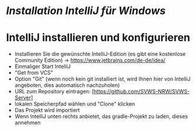 ***Installation IntelliJ für Windows***
====================


# IntelliJ installieren und konfigurieren

+ Installieren Sie die gewünschte IntelliJ-Edition (es gibt eine kostenlose Community Edition) -> https://www.jetbrains.com/de-de/idea/
+ Einmaliger Start IntelliJ
+ "Get from VCS"
+ Option "Git" (wenn noch kein git installiert ist, wird Ihnen hier von IntelliJ angeboten, dies automatisch nachzuholen)
+ URL zum Repository eintragen: [https://github.com/SVWS-NRW/SVWS-Server]
+ lokalen Speicherpfad wählen und "Clone" klicken
+ Das Projekt wird importiert
+ Wenn IntelliJ unten rechts anbietet, das gradle-Projekt zu laden, dieses annehmen
